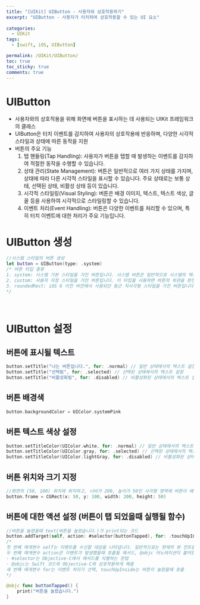 ```yaml
---
title: "[UIKit] UIButton - 사용자와 상호작용하기"
excerpt: "UIButton - 사용자가 터치하여 상호작용할 수 있는 UI 요소"
  
categories:
  - UIKit
tags:
  - [swift, iOS, UIButton]

permalink: /UIKit/UIButton/ 
toc: true         
toc_sticky: true   
comments: true      
---
```


# UIButton 
- 사용자와의 상호작용을 위해 화면에 버튼을 표시하는 데 사용되는 UIKit 프레임워크의 클래스
- UIButton은 터치 이벤트를 감지하여 사용자의 상호작용에 반응하며, 다양한 시각적 스타일과 상태에 따른 동작을 지원
- 버튼의 주요 기능
    1. 탭 핸들링(Tap Handling): 사용자가 버튼을 탭할 때 발생하는 이벤트를 감지하여 적절한 동작을 수행할 수 있습니다.
    2. 상태 관리(State Management): 버튼은 일반적으로 여러 가지 상태를 가지며, 상태에 따라 다른 시각적 스타일을 표시할 수 있습니다. 주요 상태로는 보통 상태, 선택된 상태, 비활성 상태 등이 있습니다.
    3. 시각적 스타일링(Visual Styling): 버튼은 배경 이미지, 텍스트, 텍스트 색상, 글꼴 등을 사용하여 시각적으로 스타일링할 수 있습니다.
    4. 이벤트 처리(Event Handling): 버튼은 다양한 이벤트를 처리할 수 있으며, 특히 터치 이벤트에 대한 처리가 주요 기능입니다.

# UIButton 생성 
```swift
//시스템 스타일의 버튼 생성 
let button = UIButton(type: .system)     
/* 버튼 타입 종류 
1. system: 시스템 기본 스타일을 가진 버튼입니다. 시스템 버튼은 일반적으로 시스템의 텍스트 색상 및 스타일을 따르며, 사용자의 시스템 설정에 따라 다를 수 있습니다.
2. custom: 사용자 지정 스타일을 가진 버튼입니다. 이 타입을 사용하면 버튼의 외관을 완전히 사용자가 지정할 수 있습니다.
3. roundedRect: iOS 6 이전 버전에서 사용되던 둥근 직사각형 스타일을 가진 버튼입니다. 이제는 잘 사용되지 않으며, system 버튼을 대체하여 사용하는 것이 좋습니다.
*/
```
<br>

# UIButton 설정 
## 버튼에 표시될 텍스트 
```swift
button.setTitle("나는 버튼입니다.", for: .normal) // 일반 상태에서의 텍스트 설정
button.setTitle("선택됨", for: .selected) // 선택된 상태에서의 텍스트 설정
button.setTitle("비활성화됨", for: .disabled) // 비활성화된 상태에서의 텍스트 설정
```

## 버튼 배경색 
```swift 
button.backgroundColor = UIColor.systemPink
```

## 버튼 텍스트 색상 설정 
```swift
button.setTitleColor(UIColor.white, for: .normal) // 일반 상태에서의 텍스트 색상 설정
button.setTitleColor(UIColor.gray, for: .selected) // 선택된 상태에서의 텍스트 색상 설정
button.setTitleColor(UIColor.lightGray, for: .disabled) // 비활성화된 상태에서의 텍스트 색상 설정
```

## 버튼 위치와 크기 지정 
```swift
//화면의 (50, 100) 위치에 위치하고, 너비가 200, 높이가 50인 사각형 영역에 버튼이 배치
button.frame = CGRect(x: 50, y: 100, width: 200, height: 50)
```

## 버튼에 대한 액션 설정 (버튼이 탭 되었을때 실행될 함수)
```swift
//버튼을 눌렀을때 text(버튼을 눌렀습니다.)가 print되는 코드 
button.addTarget(self, action: #selector(buttonTapped), for: .touchUpInside)
/*
첫 번째 매개변수 self는 이벤트를 수신할 대상을 나타냅니다. 일반적으로는 현재의 뷰 컨트롤러를 가리킵니다.
두 번째 매개변수 action은 이벤트가 발생했을때 호출될 메서드, @objc 어노테이션이 붙어있어야함. 
- #selector는 Objective-C에서 메서드를 식별하는 문법 
- @objc는 Swift 코드와 Objective-C와 상호작용하게 해줌
세 번째 매개변수 for는 이벤트 처리기 선택, touchUpInside는 버튼이 눌렀을때 호출 
*/

@objc func buttonTapped() {
    print("버튼을 눌렀습니다.")
}
```

